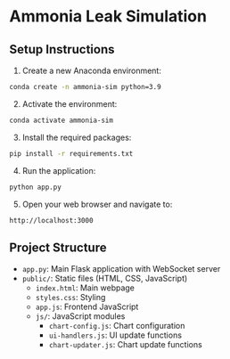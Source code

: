# Ammonia Leak Simulation

## Setup Instructions

1. Create a new Anaconda environment:
```bash
conda create -n ammonia-sim python=3.9
```

2. Activate the environment:
```bash
conda activate ammonia-sim
```

3. Install the required packages:
```bash
pip install -r requirements.txt
```

4. Run the application:
```bash
python app.py
```

5. Open your web browser and navigate to:
```
http://localhost:3000
```

## Project Structure

- `app.py`: Main Flask application with WebSocket server
- `public/`: Static files (HTML, CSS, JavaScript)
  - `index.html`: Main webpage
  - `styles.css`: Styling
  - `app.js`: Frontend JavaScript
  - `js/`: JavaScript modules
    - `chart-config.js`: Chart configuration
    - `ui-handlers.js`: UI update functions
    - `chart-updater.js`: Chart update functions